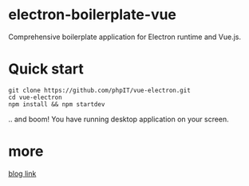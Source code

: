 # electron-boilerplate-vue
Comprehensive boilerplate application for Electron runtime and Vue.js. 
# Quick start 
    git clone https://github.com/phpIT/vue-electron.git
    cd vue-electron
    npm install && npm startdev
.. and boom! You have running desktop application on your screen.
# more
   [blog link](http://www.luoxinxin.com.cn/2016/11/04/vue-electron%E6%9E%84%E5%BB%BA%E6%A1%8C%E9%9D%A2%E5%BA%94%E7%94%A8/)
